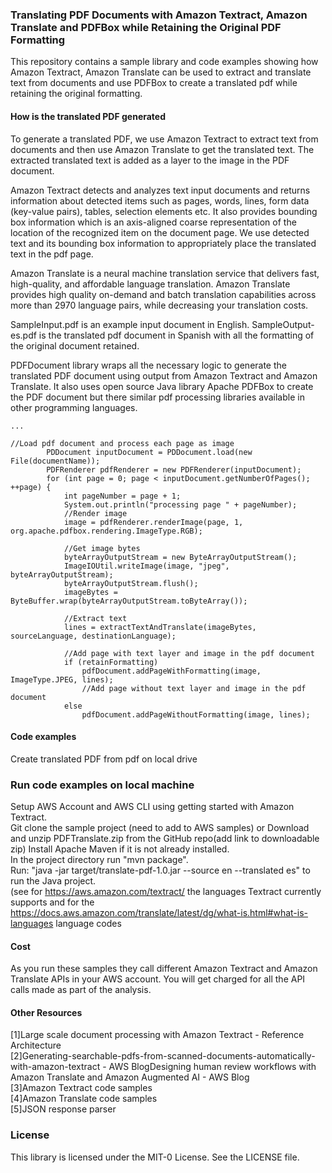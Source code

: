 ### Translating PDF Documents with Amazon Textract, Amazon Translate and PDFBox while Retaining the Original PDF Formatting

This repository contains a sample library and code examples showing how Amazon Textract, Amazon Translate can be used to extract and translate text from documents and use PDFBox to create a translated pdf while retaining the original formatting.

#### How is the translated PDF generated
To generate a translated PDF, we use Amazon Textract to extract text from documents and then use Amazon Translate to get the  translated text. The extracted translated text is added  as a layer to the image in the PDF document.   

Amazon Textract detects and analyzes text input documents and returns information about detected items such as pages, words, lines, form data (key-value pairs), tables, selection elements etc. It also provides bounding box information which is an axis-aligned coarse representation of the location of the recognized item on the document page. We use detected text and its bounding box information to appropriately place the translated text in the pdf page.  

Amazon Translate is a neural machine translation service that delivers fast, high-quality, and affordable language translation. Amazon Translate provides high quality on-demand and batch translation capabilities across more than 2970 language pairs, while decreasing your translation costs.

SampleInput.pdf is an example input document in English. SampleOutput-es.pdf is the translated pdf document in Spanish with all the formatting of the original document retained. 

PDFDocument library wraps all the necessary logic to generate the translated PDF document using output from Amazon Textract and Amazon Translate. It also uses open source Java library Apache PDFBox to create the PDF document but there similar pdf processing libraries available in other programming languages.

    ...
    
    //Load pdf document and process each page as image
            PDDocument inputDocument = PDDocument.load(new File(documentName));
            PDFRenderer pdfRenderer = new PDFRenderer(inputDocument);
            for (int page = 0; page < inputDocument.getNumberOfPages(); ++page) {
                int pageNumber = page + 1;
                System.out.println("processing page " + pageNumber);
                //Render image
                image = pdfRenderer.renderImage(page, 1, org.apache.pdfbox.rendering.ImageType.RGB);
    
                //Get image bytes
                byteArrayOutputStream = new ByteArrayOutputStream();
                ImageIOUtil.writeImage(image, "jpeg", byteArrayOutputStream);
                byteArrayOutputStream.flush();
                imageBytes = ByteBuffer.wrap(byteArrayOutputStream.toByteArray());
    
                //Extract text
                lines = extractTextAndTranslate(imageBytes, sourceLanguage, destinationLanguage);
    
                //Add page with text layer and image in the pdf document
                if (retainFormatting)
                    pdfDocument.addPageWithFormatting(image, ImageType.JPEG, lines);
                    //Add page without text layer and image in the pdf document
                else
                    pdfDocument.addPageWithoutFormatting(image, lines);

#### Code examples

Create translated PDF from pdf on local drive

### Run code examples on local machine

Setup AWS Account and AWS CLI using getting started with Amazon Textract.  
Git clone the sample project (need to add to AWS samples) or Download and unzip PDFTranslate.zip from the GitHub repo(add link to downloadable zip)
Install Apache Maven if it is not already installed.  
In the project directory run "mvn package".  
Run: "java -jar target/translate-pdf-1.0.jar --source en --translated es" to run the Java project.  
(see for https://aws.amazon.com/textract/ the languages Textract currently supports and for the https://docs.aws.amazon.com/translate/latest/dg/what-is.html#what-is-languages language codes   

#### Cost
As you run these samples they call different Amazon Textract and Amazon Translate APIs in your AWS account. You will get charged for all the API calls made as part of the analysis.

#### Other Resources
[1]Large scale document processing with Amazon Textract - Reference Architecture  
[2]Generating-searchable-pdfs-from-scanned-documents-automatically-with-amazon-textract - AWS BlogDesigning human review workflows with Amazon Translate and Amazon Augmented AI - AWS Blog  
[3]Amazon Textract code samples  
[4]Amazon Translate code samples  
[5]JSON response parser  

### License
This library is licensed under the MIT-0 License. See the LICENSE file.